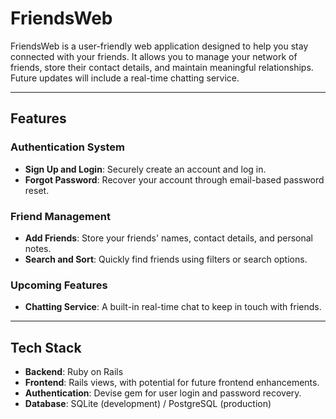 # FriendsWeb

FriendsWeb is a user-friendly web application designed to help you stay connected with your friends. It allows you to manage your network of friends, store their contact details, and maintain meaningful relationships. Future updates will include a real-time chatting service.

---

## Features

### Authentication System
- **Sign Up and Login**: Securely create an account and log in.
- **Forgot Password**: Recover your account through email-based password reset.

### Friend Management
- **Add Friends**: Store your friends' names, contact details, and personal notes.
- **Search and Sort**: Quickly find friends using filters or search options.

### Upcoming Features
- **Chatting Service**: A built-in real-time chat to keep in touch with friends.

---

## Tech Stack

- **Backend**: Ruby on Rails
- **Frontend**: Rails views, with potential for future frontend enhancements.
- **Authentication**: Devise gem for user login and password recovery.
- **Database**: SQLite (development) / PostgreSQL (production)
